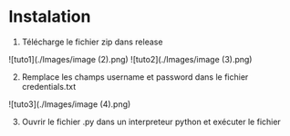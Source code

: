 # Instalation

1. Télécharge le fichier zip dans release


![tuto1](./Images/image (2).png)
![tuto2](./Images/image (3).png)

2. Remplace les champs username et password dans le fichier credentials.txt

![tuto3](./Images/image (4).png)

3. Ouvrir le fichier .py dans un interpreteur python et exécuter le fichier 
